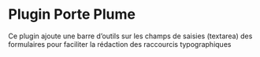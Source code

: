 # Plugin Porte Plume

Ce plugin ajoute une barre d’outils sur les champs de saisies (textarea) des formulaires
pour faciliter la rédaction des raccourcis typographiques

